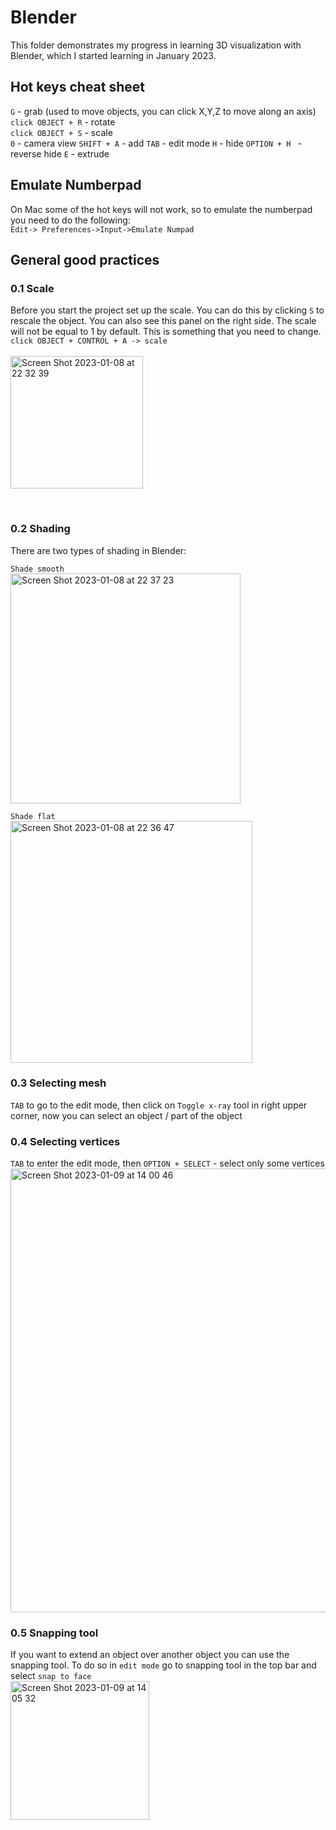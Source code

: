 # Blender
This folder demonstrates my progress in learning 3D visualization with Blender, which I started learning in January 2023.



## Hot keys cheat sheet

```G``` - grab (used to move objects, you can click X,Y,Z to move along an axis)  <br />
```click OBJECT + R``` - rotate  <br />
```click OBJECT + S``` - scale  <br />
```0``` - camera view
```SHIFT + A``` - add
```TAB``` - edit mode
```H``` - hide 
```OPTION + H ``` - reverse hide
``` E ``` - extrude



## Emulate Numberpad

On Mac some of the hot keys will not work, so to emulate the numberpad you need to do the following:  <br />
```Edit-> Preferences->Input->Emulate Numpad```


## General good practices

### 0.1 Scale
Before you start the project set up the scale.
You can do this by clicking ```S``` to rescale the object. You can also see this panel on the right side. 
The scale will not be equal to 1 by default. This is something that you need to change. <br />
```click OBJECT + CONTROL + A -> scale```<br />
<br />
<img width="212" alt="Screen Shot 2023-01-08 at 22 32 39" src="https://user-images.githubusercontent.com/79250896/211198798-8bd85d17-455b-418f-b134-b93610ed28ad.png">

<br />

### 0.2 Shading
There are two types of shading in Blender: 

```Shade smooth```<br />
<img width="368" alt="Screen Shot 2023-01-08 at 22 37 23" src="https://user-images.githubusercontent.com/79250896/211199021-c3d83346-a36f-45e8-aea1-72e2affb9b7e.png">


```Shade flat``` <br />
<img width="387" alt="Screen Shot 2023-01-08 at 22 36 47" src="https://user-images.githubusercontent.com/79250896/211198995-32712a40-5eac-4aa3-90d2-e512c6bc0eef.png">

### 0.3 Selecting mesh

```TAB``` to go to the edit mode, then click on ```Toggle x-ray``` tool in right upper corner, now you can select an object / part of the object

### 0.4 Selecting vertices

```TAB``` to enter the edit mode, then ```OPTION + SELECT``` - select only some vertices
<img width="710" alt="Screen Shot 2023-01-09 at 14 00 46" src="https://user-images.githubusercontent.com/79250896/211243643-256bf46c-9fbb-4e30-a697-e937ef8f1b78.png">

### 0.5 Snapping tool

If you want to extend an object over another object you can use the snapping tool. To do so in ```edit mode``` go to snapping tool in the top bar and select ```snap to face``` <br />
<img width="222" alt="Screen Shot 2023-01-09 at 14 05 32" src="https://user-images.githubusercontent.com/79250896/211244009-f4ff232b-66c5-4aab-a971-911d3fa69b96.png">

